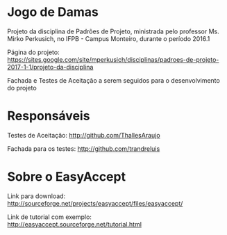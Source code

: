 # Jogo de Damas
Projeto da disciplina de Padrões de Projeto, ministrada pelo professor Ms. Mirko Perkusich, no IFPB - Campus Monteiro, durante o período 2016.1

Página do projeto: https://sites.google.com/site/mperkusich/disciplinas/padroes-de-projeto-2017-1-1/projeto-da-disciplina

Fachada e Testes de Aceitação a serem seguidos para o desenvolvimento do projeto

# Responsáveis
Testes de Aceitação: http://github.com/ThallesAraujo

Fachada para os testes: http://github.com/trandreluis

# Sobre o EasyAccept
Link para download: http://sourceforge.net/projects/easyaccept/files/easyaccept/

Link de tutorial com exemplo: http://easyaccept.sourceforge.net/tutorial.html
